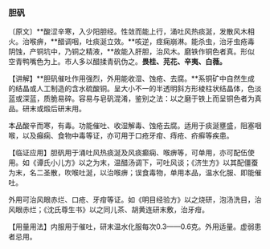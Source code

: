 ### 胆矾

〔原文〕**酸涩辛寒，入少阳胆经。性敛而能上行，涌吐风热痰涎，发散风木相火。治喉痹，**醋调咽，吐痰涎立效。**咳逆，痉痫崩淋。能杀虫，治牙虫疮毒阴蚀，产铜坑中，乃铜之精液，**故能入肝胆，治风木。磨铁作铜色者真。形似空青鸭嘴色为上。市人多以醋揉青矾伪之。**畏桂、芫花、辛夷、白薇。**

【讲解】**胆矾催吐作用强烈，外用能收湿、蚀疮、去腐。**系铜矿中自然生成的结晶或人工制造的含水硫酸铜。呈大小不一的半透明斜方形棱柱状结晶体，色淡蓝或深蓝，质脆易碎。容易与皂矾混淆，鉴别之法：以之磨于铁上而呈铜色者为真品。研末或煅后研末用。

本品酸辛而寒，有毒。功能催吐、收湿解毒、蚀疮去腐。适用于痰涎壅盛，阻塞咽喉，以及癲痫、食物中毒等证，亦可用于口疮牙疳、痔疮、疥癣等疾患。

【临证应用】胆矾用于涌吐风热痰涎及风痰癫痫、喉痹等，可单用，亦可配伍使用。如《谭氏小儿方》以之为末，温醋汤调下，可吐风谈；《济生方》以其配僵蚕为末，名二圣散，吹喉吐涎，以治喉痹；误食毒物，单用本品，温水化服、即能催吐。

外用可治风眼赤烂、口疮、牙疳等证。如《明目经验方》以之烧研，泡汤洗目，治风眼赤烂；《沈氏尊生书》以之同儿茶、胡黄连研末敷，治牙疳。

【用量用法】内服用于催吐，研末温水化服每次0.3——0.6克。外用适量。虚弱患者忌用。
